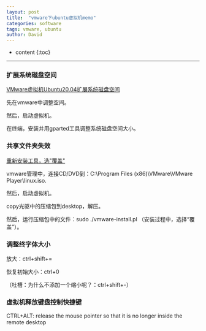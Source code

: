 ```yaml
---
layout: post
title:  "vmware下ubuntu虚拟机memo"
categories: software
tags: vmware, ubuntu
author: David
---
```


* content
{:toc}

---

### 扩展系统磁盘空间
[VMware虚拟机Ubuntu20.04扩展系统磁盘空间](https://www.dounaite.com/article/62756d3fac359fc91320b5c4.html)

先在vmware中调整空间。

然后，启动虚拟机。

在终端，安装并用gparted工具调整系统磁盘空间大小。

### 共享文件夹失效
[重新安装工具，选"覆盖"](https://titron.github.io/2021/03/15/vmware_intall_tools_and_softlink/)

vmware管理中，连接CD/DVD到：C:\Program Files (x86)\VMware\VMware Player\linux.iso.

然后，启动虚拟机。

copy光驱中的压缩包到desktop，解压。

然后，运行压缩包中的文件：sudo ./vmware-install.pl （安装过程中，选择“覆盖”）。

### 调整终字体大小
放大：ctrl+shift+=

恢复初始大小：ctrl+0

（吐槽：为什么不添加一个缩小呢？：ctrl+shift+-）
### 虚拟机释放键盘控制快捷键
CTRL+ALT: release the mouse pointer so that it is no longer inside the remote desktop

